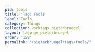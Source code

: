 ```yaml
---
pid: tools
title: 'Tag: Tools'
label: Tools
category: Things
collection: worktags_pieterbruegel
layout: tagpage_pieterbruegel
order: '158'
permalink: "/pieterbruegel/tags/tools/"
---
```

